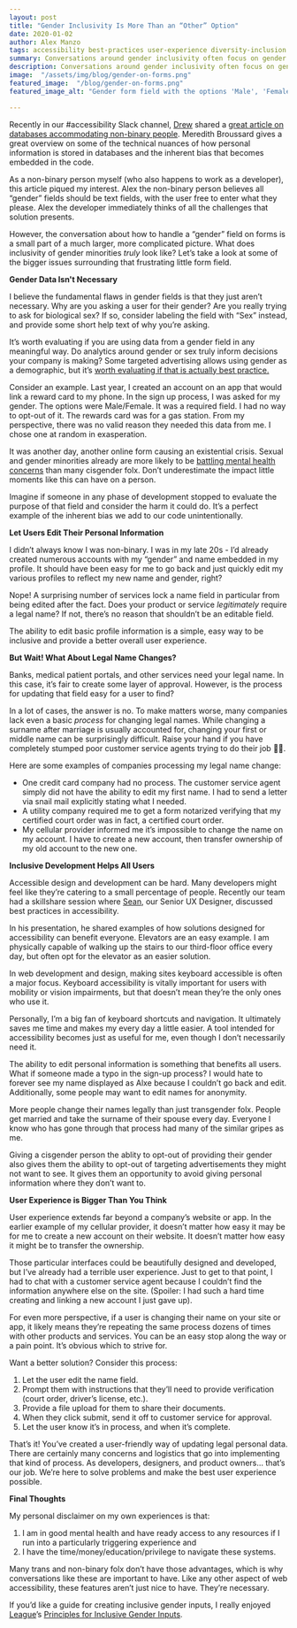```yaml
---
layout: post
title: "Gender Inclusivity Is More Than an “Other” Option"
date: 2020-01-02
author: Alex Manzo
tags: accessibility best-practices user-experience diversity-inclusion
summary: Conversations around gender inclusivity often focus on gender fields in forms. The conversation is bigger than that, though. Is gender data even necessary? How does a user change their name? How does this all tie into user experience?
description: Conversations around gender inclusivity often focus on gender fields in forms. The conversation is bigger than that, though. Is gender data even necessary? How does a user change their name? How does this all tie into user experience?
image:  "/assets/img/blog/gender-on-forms.png"
featured_image:  "/blog/gender-on-forms.png"
featured_image_alt: "Gender form field with the options 'Male', 'Female', 'Other', and 'Why are you asking?', with the last radio button selected."

---
```


Recently in our #accessibility Slack channel, [Drew](https://savaslabs.com/company/drew-glover/) shared a [great article on databases accommodating non-binary people](https://slate.com/technology/2019/10/gender-binary-nonbinary-code-databases-values.html). Meredith Broussard gives a great overview on some of the technical nuances of how personal information is stored in databases and the inherent bias that becomes embedded in the code.

As a non-binary person myself (who also happens to work as a developer), this article piqued my interest. Alex the non-binary person believes all “gender” fields should be text fields, with the user free to enter what they please. Alex the developer immediately thinks of all the challenges that solution presents.

However, the conversation about how to handle a “gender” field on forms is a small part of a much larger, more complicated picture. What does inclusivity of gender minorities _truly_ look like? Let’s take a look at some of the bigger issues surrounding that frustrating little form field.

**Gender Data Isn't Necessary**

I believe the fundamental flaws in gender fields is that they just aren’t necessary. Why are you asking a user for their gender? Are you really trying to ask for biological sex? If so, consider labeling the field with “Sex” instead, and provide some short help text of why you’re asking.

It’s worth evaluating if you are using data from a gender field in any meaningful way. Do analytics around gender or sex truly inform decisions your company is making? Some targeted advertising allows using gender as a demographic, but it’s [worth evaluating if that is actually best practice.](https://us.kantar.com/business/brands/2019/when-will-marketers-get-gender-targeting-right/)

Consider an example. Last year, I created an account on an app that would link a reward card to my phone. In the sign up process, I was asked for my gender. The options were Male/Female. It was a required field. I had no way to opt-out of it. The rewards card was for a gas station. From my perspective, there was no valid reason they needed this data from me. I chose one at random in exasperation.

It was another day, another online form causing an existential crisis. Sexual and gender minorities already are more likely to be [battling mental health concerns](https://adaa.org/sexual-gender-minority-individuals) than many cisgender folx. Don’t underestimate the impact little moments like this can have on a person.

Imagine if someone in any phase of development stopped to evaluate the purpose of that field and consider the harm it could do. It’s a perfect example of the inherent bias we add to our code unintentionally.

**Let Users Edit Their Personal Information**

I didn’t always know I was non-binary. I was in my late 20s - I’d already created numerous accounts with my “gender” and name embedded in my profile. It should have been easy for me to go back and just quickly edit my various profiles to reflect my new name and gender, right?

Nope! A surprising number of services lock a name field in particular from being edited after the fact. Does your product or service _legitimately_ require a legal name? If not, there’s no reason that shouldn’t be an editable field.

The ability to edit basic profile information is a simple, easy way to be inclusive and provide a better overall user experience.

**But Wait! What About Legal Name Changes?**

Banks, medical patient portals, and other services need your legal name. In this case, it’s fair to create some layer of approval. However, is the process for updating that field easy for a user to find?

In a lot of cases, the answer is no. To make matters worse, many companies lack even a basic _process_ for changing legal names. While changing a surname after marriage is usually accounted for, changing your first or middle name can be surprisingly difficult. Raise your hand if you have completely stumped poor customer service agents trying to do their job 🙋‍♂️.

Here are some examples of companies processing my legal name change:
- One credit card company had no process. The customer service agent simply did not have the ability to edit my first name. I had to send a letter via snail mail explicitly stating what I needed.
- A utility company required me to get a form notarized verifying that my certified court order was in fact, a certified court order.
- My cellular provider informed me it’s impossible to change the name on my account. I have to create a new account, then transfer ownership of my old account to the new one.

**Inclusive Development Helps All Users**

Accessible design and development can be hard. Many developers might feel like they’re catering to a small percentage of people. Recently our team had a skillshare session where [Sean](https://savaslabs.com/company/sean-oshea/), our Senior UX Designer, discussed best practices in accessibility.

In his presentation, he shared examples of how solutions designed for accessibility can benefit everyone. Elevators are an easy example. I am physically capable of walking up the stairs to our third-floor office every day, but often opt for the elevator as an easier solution.

In web development and design, making sites keyboard accessible is often a major focus. Keyboard accessibility is vitally important for users with mobility or vision impairments, but that doesn’t mean they’re the only ones who use it.

Personally, I’m a big fan of keyboard shortcuts and navigation. It ultimately saves me time and makes my every day a little easier. A tool intended for accessibility becomes just as useful for me, even though I don’t necessarily need it.

The ability to edit personal information is something that benefits all users. What if someone made a typo in the sign-up process? I would hate to forever see my name displayed as Alxe because I couldn’t go back and edit. Additionally, some people may want to edit names for anonymity.

More people change their names legally than just transgender folx. People get married and take the surname of their spouse every day. Everyone I know who has gone through that process had many of the similar gripes as me.

Giving a cisgender person the ablity to opt-out of providing their gender also gives them the ability to opt-out of targeting advertisements they might not want to see. It gives them an opportunity to avoid giving personal information where they don’t want to.


**User Experience is Bigger Than You Think**

User experience extends far beyond a company’s website or app. In the earlier example of my cellular provider, it doesn’t matter how easy it may be for me to create a new account on their website. It doesn’t matter how easy it might be to transfer the ownership.

Those particular interfaces could be beautifully designed and developed, but I’ve already had a terrible user experience. Just to get to that point, I had to chat with a customer service agent because I couldn’t find the information anywhere else on the site. (Spoiler: I had such a hard time creating and linking a new account I just gave up).

For even more perspective, if a user is changing their name on your site or app, it likely means they’re repeating the same process dozens of times with other products and services. You can be an easy stop along the way or a pain point. It’s obvious which to strive for.

Want a better solution? Consider this process:
1. Let the user edit the name field.
2. Prompt them with instructions that they’ll need to provide verification (court order, driver’s license, etc.).
3. Provide a file upload for them to share their documents.
4. When they click submit, send it off to customer service for approval.
5. Let the user know it’s in process, and when it’s complete.

That’s it! You’ve created a user-friendly way of updating legal personal data. There are certainly many concerns and logistics that go into implementing that kind of process. As developers, designers, and product owners… that’s our job. We’re here to solve problems and make the best user experience possible.

**Final Thoughts**

My personal disclaimer on my own experiences is that:
1. I am in good mental health and have ready access to any resources if I run into a particularly triggering experience and
2. I have the time/money/education/privilege to navigate these systems.

Many trans and non-binary folx don’t have those advantages, which is why conversations like these are important to have. Like any other aspect of web accessibility, these features aren’t just nice to have. They’re necessary.

If you’d like a guide for creating inclusive gender inputs, I really enjoyed [League](https://league.com/us/)’s [Principles for Inclusive Gender Inputs](https://medium.com/inside-league/principles-for-inclusive-gender-inputs-how-league-went-beyond-binaries-eb8c7eddd8f8).
